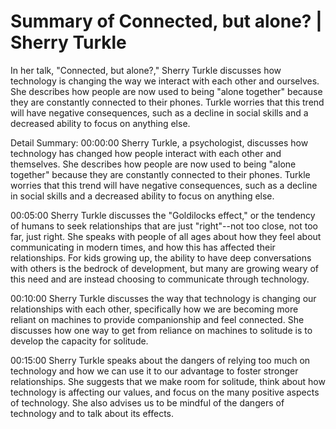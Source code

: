 # Summary of Connected, but alone? | Sherry Turkle

In her talk, "Connected, but alone?," Sherry Turkle discusses how technology is changing the way we interact with each other and ourselves. She describes how people are now used to being "alone together" because they are constantly connected to their phones. Turkle worries that this trend will have negative consequences, such as a decline in social skills and a decreased ability to focus on anything else.

Detail Summary: 
00:00:00
Sherry Turkle, a psychologist, discusses how technology has changed how people interact with each other and themselves. She describes how people are now used to being "alone together" because they are constantly connected to their phones. Turkle worries that this trend will have negative consequences, such as a decline in social skills and a decreased ability to focus on anything else.

00:05:00
Sherry Turkle discusses the "Goldilocks effect," or the tendency of humans to seek relationships that are just "right"--not too close, not too far, just right. She speaks with people of all ages about how they feel about communicating in modern times, and how this has affected their relationships. For kids growing up, the ability to have deep conversations with others is the bedrock of development, but many are growing weary of this need and are instead choosing to communicate through technology.

00:10:00
Sherry Turkle discusses the way that technology is changing our relationships with each other, specifically how we are becoming more reliant on machines to provide companionship and feel connected. She discusses how one way to get from reliance on machines to solitude is to develop the capacity for solitude.

00:15:00
Sherry Turkle speaks about the dangers of relying too much on technology and how we can use it to our advantage to foster stronger relationships. She suggests that we make room for solitude, think about how technology is affecting our values, and focus on the many positive aspects of technology. She also advises us to be mindful of the dangers of technology and to talk about its effects.

